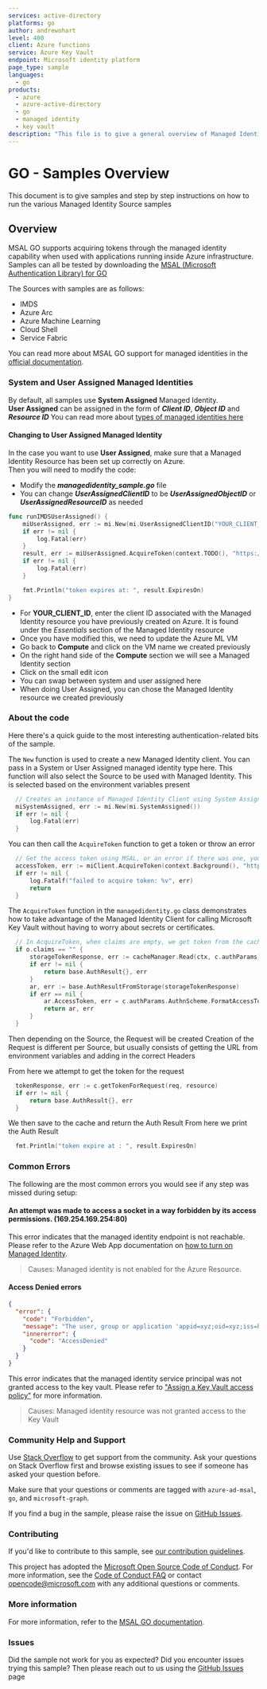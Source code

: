 ```yaml
---
services: active-directory
platforms: go
author: andrewohart
level: 400
client: Azure functions
service: Azure Key Vault
endpoint: Microsoft identity platform
page_type: sample
languages:
  - go  
products:
  - azure
  - azure-active-directory  
  - go
  - managed identity
  - key vault
description: "This file is to give a general overview of Managed Identity for MSAL GO and the various sources and samples that can be used"
---
```

# GO - Samples Overview

This document is to give samples and step by step instructions on how to run the various Managed Identity Source samples

## Overview

MSAL GO supports acquiring tokens through the managed identity capability when used with applications running inside Azure infrastructure.
Samples can all be tested by downloading the [MSAL (Microsoft Authentication Library) for GO](https://github.com/AzureAD/microsoft-authentication-library-for-go)

The Sources with samples are as follows:

- IMDS
- Azure Arc
- Azure Machine Learning
- Cloud Shell
- Service Fabric

 You can read more about MSAL GO support for managed identities in the [official documentation](https://learn.microsoft.com/entra/msal/go/advanced/managed-identity).

### System and User Assigned Managed Identities

By default, all samples use **System Assigned** Managed Identity.  
**User Assigned** can be assigned in the form of ***Client ID***, ***Object ID*** and ***Resource ID***
You can read more about [types of managed identities here](https://learn.microsoft.com/azure/active-directory/managed-identities-azure-resources/overview#managed-identity-types)

#### Changing to User Assigned Managed Identity

In the case you want to use **User Assigned**, make sure that a Managed Identity Resource has been set up correctly on Azure.  
Then you will need to modify the code:

- Modify the ***managedidentity_sample.go*** file
- You can change ***UserAssignedClientID*** to be ***UserAssignedObjectID*** or ***UserAssignedResourceID*** as needed

```go
func runIMDSUserAssigned() {
    miUserAssigned, err := mi.New(mi.UserAssignedClientID("YOUR_CLIENT_ID"))
    if err != nil {
        log.Fatal(err)
    }
    result, err := miUserAssigned.AcquireToken(context.TODO(), "https://management.azure.com")
    if err != nil {
        log.Fatal(err)
    }

    fmt.Println("token expires at: ", result.ExpiresOn)
}
```

- For **YOUR_CLIENT_ID**, enter the client ID associated with the Managed Identity resource you have previously created on Azure. It is found under the *Essentials* section of the Managed Identity resource
- Once you have modified this, we need to update the Azure ML VM
- Go back to **Compute** and click on the VM name we created previously
- On the right hand side of the **Compute** section we will see a Managed Identity section
- Click on the small edit icon
- You can swap between system and user assigned here
- When doing User Assigned, you can chose the Managed Identity resource we created previously

### About the code

Here there's a quick guide to the most interesting authentication-related bits of the sample.

The `New` function is used to create a new Managed Identity client. You can pass in a System or User Assigned managed identity type here.
This function will also select the Source to be used with Managed Identity. This is selected based on the environment variables present  

```go
  // Creates an instance of Managed Identity Client using System Assigned managed identity
  miSystemAssigned, err := mi.New(mi.SystemAssigned())
  if err != nil {
      log.Fatal(err)
  }
```

You can then call the `AcquireToken` function to get a token or throw an error

```go
  // Get the access token using MSAL, or an error if there was one, you can see this in the sample app
  accessToken, err := miClient.AcquireToken(context.Background(), "https://vault.azure.net")
  if err != nil {
      log.Fatalf("failed to acquire token: %v", err)
      return
  }
```

The `AcquireToken` function in the `managedidentity.go` class demonstrates how to take advantage of the Managed Identity Client for calling Microsoft Key Vault without having to worry about secrets or certificates.

```go
  // In AcquireToken, when claims are empty, we get token from the cache, otherwise acquire a new one
  if o.claims == "" {
      storageTokenResponse, err := cacheManager.Read(ctx, c.authParams)
      if err != nil {
          return base.AuthResult{}, err
      }
      ar, err := base.AuthResultFromStorage(storageTokenResponse)
      if err == nil {
          ar.AccessToken, err = c.authParams.AuthnScheme.FormatAccessToken(ar.AccessToken)
          return ar, err
      }
  }
```

Then depending on the Source, the Request will be created
Creation of the Request is different per Source, but usually consists of getting the URL from environment variables and adding
in the correct Headers

From here we attempt to get the token for the request

```go
  tokenResponse, err := c.getTokenForRequest(req, resource)
  if err != nil {
      return base.AuthResult{}, err
  }
```

We then save to the cache and return the Auth Result
From here we print the Auth Result

```go
  fmt.Println("token expire at : ", result.ExpiresOn)
```

### Common Errors

The following are the most common errors you would see if any step was missed during setup:

#### An attempt was made to access a socket in a way forbidden by its access permissions. (169.254.169.254:80)

This error indicates that the managed identity endpoint is not reachable. Please refer to the Azure Web App documentation on [how to turn on Managed Identity](https://learn.microsoft.com/azure/azure-app-configuration/howto-integrate-azure-managed-service-identity?pivots=framework-dotnet&tabs=core5x#add-a-managed-identity).

> Causes: Managed identity is not enabled for the Azure Resource.

#### Access Denied errors

```json
{
  "error": {
    "code": "Forbidden",
    "message": "The user, group or application 'appid=xyz;oid=xyz;iss=https://sts.windows.net/xyz/' does not have secrets get permission on key vault '<key vault name>;location=xyz'. For help resolving this issue, please see https://go.microsoft.com/fwlink/?linkid=2125287",
    "innererror": {
      "code": "AccessDenied"
    }
  }
}
```

This error indicates that the managed identity service principal was not granted access to the key vault. Please refer to ["Assign a Key Vault access policy"](https://learn.microsoft.com/azure/key-vault/general/assign-access-policy?tabs=azure-portal) for more information.

> Causes: Managed identity resource was not granted access to the Key Vault

### Community Help and Support

Use [Stack Overflow](http://stackoverflow.com/questions/tagged/azure-ad-msal) to get support from the community. Ask your questions on Stack Overflow first and browse existing issues to see if someone has asked your question before.

Make sure that your questions or comments are tagged with `azure-ad-msal`, `go`, and `microsoft-graph`.

If you find a bug in the sample, please raise the issue on [GitHub Issues](/issues).

### Contributing

If you'd like to contribute to this sample, see [our contribution guidelines](https://github.com/Azure-Samples/msal-managed-identity/blob/main/CONTRIBUTING.md).

This project has adopted the [Microsoft Open Source Code of Conduct](https://opensource.microsoft.com/codeofconduct/). For more information, see the [Code of Conduct FAQ](https://opensource.microsoft.com/codeofconduct/faq/) or contact [opencode@microsoft.com](mailto:opencode@microsoft.com) with any additional questions or comments.

### More information

For more information, refer to the [MSAL GO documentation](https://learn.microsoft.com/en-us/entra/msal/go/).

### Issues

Did the sample not work for you as expected? Did you encounter issues trying this sample? Then please reach out to us using the [GitHub Issues](https://github.com/Azure-Samples/msal-managed-identity/issues) page
